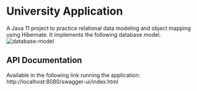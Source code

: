 # University Application
A Java 11 project to practice relational data modeling and object mapping using Hibernate. It implements the following database model.
![database-model](https://user-images.githubusercontent.com/92128380/220084775-f175a41d-3c48-4b38-840a-9e469d81ef29.png)

## API Documentation
Available in the following link running the application: http://localhost:8080/swagger-ui/index.html
